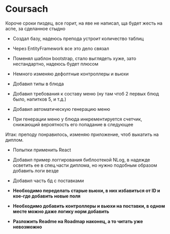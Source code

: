 # Coursach
Короче сроки пиздец, все горит, на яве не написал, ща будет жесть на аспе, за сделанное стыдно

* Создал базу, надеюсь препода устроит количество таблиц

* Через EntityFramework все это дело связал

* Поменял шаблон bootstrap, стало выглядеть хуже, зато нестандартно, надеюсь будет плюсом

* Немного изменяю дефолтные контроллеры и вьюхи

* Добавил типы в блюда

* Добавил требования к составу меню (ну там чтоб 2 первых блюд было, напитков 5, и т.д.)

* Добавил автоматическую генерацию меню

* При генерации меню у блюда инкрементируется счетчик, снижающий вероятность его попадание в следующее 

Итак: преподу понравилось, изменяю приложение, чтоб выкатить на диплом.

* Попытки применить React

* Добавил пример логгирования библоотекой NLog, в надежде осветить ее в спец.части диплома, но нужно подобным образом добавить логи везде

* Добавил часть бд с поставками

* __Необходимо переделать старые вьюхи, в них избавиться от ID и кое-где добавить новые поля__

* __Необходимо добавить контроллеры и вьюхи на поставки, в одном месте можно даже логику норм добавить__

* __Разложить Readme на Roadmap наконец, а то читать уже невозможно__

